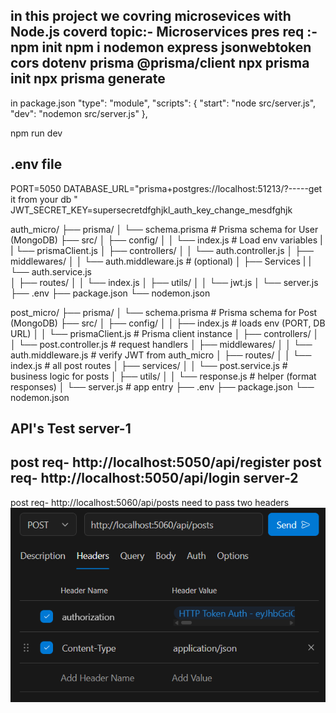 in this project we covring microsevices with Node.js 
coverd topic:- Microservices
pres req :- 
npm init
npm i nodemon express jsonwebtoken cors dotenv prisma @prisma/client
npx prisma init
npx prisma generate
---------------------
in package.json 
  "type": "module",
  "scripts": {
    "start": "node src/server.js",
    "dev": "nodemon src/server.js"
  },

  npm run dev

.env file
---------------
PORT=5050
DATABASE_URL="prisma+postgres://localhost:51213/?-----get it from your db "
JWT_SECRET_KEY=supersecretdfghjkl_auth_key_change_mesdfghjk


auth_micro/
 ├── prisma/
 │    └── schema.prisma        # Prisma schema for User (MongoDB)
 ├── src/
 │    ├── config/
 │    │    └── index.js        # Load env variables
 |    |    └── prismaClient.js
 │    ├── controllers/
 │    │    └── auth.controller.js
 │    ├── middlewares/
 │    │    └── auth.middleware.js  # (optional)
 │    ├── Services 
 |    |    └── auth.service.js           
 │    ├── routes/
 │    │    └── index.js
 │    ├── utils/
 │    │    └── jwt.js
 │    └── server.js
 ├── .env
 ├── package.json
 └── nodemon.json

post_micro/
 ├── prisma/
 │    └── schema.prisma              # Prisma schema for Post (MongoDB)
 ├── src/
 │    ├── config/
 │    │    ├── index.js              # loads env (PORT, DB URL)
 │    │    └── prismaClient.js       # Prisma client instance
 │    ├── controllers/
 │    │    └── post.controller.js    # request handlers
 │    ├── middlewares/
 │    │    └── auth.middleware.js    # verify JWT from auth_micro
 │    ├── routes/
 │    │    └── index.js              # all post routes
 │    ├── services/
 │    │    └── post.service.js       # business logic for posts
 │    ├── utils/
 │    │    └── response.js           # helper (format responses)
 │    └── server.js                  # app entry
 ├── .env
 ├── package.json
 └── nodemon.json


API's Test
server-1
--------
post req- http://localhost:5050/api/register
post req- http://localhost:5050/api/login
server-2
--------
post req- http://localhost:5060/api/posts
need to pass two headers
![headers](image.png)